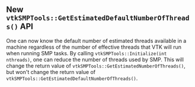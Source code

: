 ## New `vtkSMPTools::GetEstimatedDefaultNumberOfThreads()` API

One can now know the default number of estimated threads available in a machine regardless
of the number of effective threads that VTK will run when running SMP tasks. By calling
`vtkSMPTools::Initialize(int nthreads)`, one can reduce the number of threads used by SMP.
This will change the return value of `vtkSMPTools::GetEstimatedNumberOfThreads()`, but
won't change the return value of `vtkSMPTools::GetEstimatedDefaultNumberOfThreads()`.
